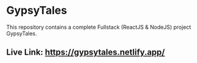# GypsyTales

This repository contains a complete Fullstack (ReactJS & NodeJS)  project GypsyTales.

## Live Link: https://gypsytales.netlify.app/

